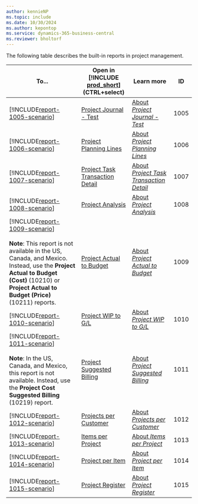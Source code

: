 ```yaml
---
author: kennieNP
ms.topic: include
ms.date: 10/30/2024
ms.author: kepontop
ms.service: dynamics-365-business-central
ms.reviewer: bholtorf
---
```


The following table describes the built-in reports in project management.

| To...  | Open in [!INCLUDE [prod_short](prod_short.md)] (CTRL+select) | Learn more | ID | 
| ------ | ------------------------------------------------------------ | ---------- | -- |
| [!INCLUDE[report-1005-scenario](../includes/report-1005-scenario-include.md)] | [Project Journal - Test](https://businesscentral.dynamics.com?report=1005) | [About *Project Journal - Test*](../reports/report-1005.md) | 1005 |
| [!INCLUDE[report-1006-scenario](../includes/report-1006-scenario-include.md)] | [Project Planning Lines](https://businesscentral.dynamics.com?report=1006) | [About *Project Planning Lines*](../reports/report-1006.md) | 1006 |
| [!INCLUDE[report-1007-scenario](../includes/report-1007-scenario-include.md)] | [Project Task Transaction Detail](https://businesscentral.dynamics.com?report=1007) | [About *Project Task Transaction Detail*](../reports/report-1007.md) | 1007 |
| [!INCLUDE[report-1008-scenario](../includes/report-1008-scenario-include.md)] | [Project Analysis](https://businesscentral.dynamics.com?report=1008) | [About *Project Analysis*](../reports/report-1008.md) | 1008 |
| [!INCLUDE[report-1009-scenario](../includes/report-1009-scenario-include.md)] <br><br>**Note**: This report is not available in the US, Canada, and Mexico. Instead, use the **Project Actual to Budget (Cost)** (10210) or **Project Actual to Budget (Price)** (10211) reports. | [Project Actual to Budget](https://businesscentral.dynamics.com?report=1009) | [About *Project Actual to Budget*](../reports/report-1009.md) | 1009 |
| [!INCLUDE[report-1010-scenario](../includes/report-1010-scenario-include.md)] | [Project WIP to G/L](https://businesscentral.dynamics.com?report=1010) | [About *Project WIP to G/L*](../reports/report-1010.md) | 1010 |
| [!INCLUDE[report-1011-scenario](../includes/report-1011-scenario-include.md)] <br><br>**Note**: In the US, Canada, and Mexico, this report is not available. Instead, use the **Project Cost Suggested Billing** (10219) report. | [Project Suggested Billing](https://businesscentral.dynamics.com?report=1011) | [About *Project Suggested Billing*](../reports/report-1011.md) | 1011 |
| [!INCLUDE[report-1012-scenario](../includes/report-1012-scenario-include.md)] | [Projects per Customer](https://businesscentral.dynamics.com?report=1012) | [About *Projects per Customer*](../reports/report-1012.md) | 1012 |
| [!INCLUDE[report-1013-scenario](../includes/report-1013-scenario-include.md)] | [Items per Project](https://businesscentral.dynamics.com?report=1013) | [About *Items per Project*](../reports/report-1013.md) | 1013 |
| [!INCLUDE[report-1014-scenario](../includes/report-1014-scenario-include.md)] | [Project per Item](https://businesscentral.dynamics.com?report=1014) | [About *Project per Item*](../reports/report-1014.md) | 1014 |
| [!INCLUDE[report-1015-scenario](../includes/report-1015-scenario-include.md)] | [Project Register](https://businesscentral.dynamics.com?report=1015) | [About *Project Register*](../reports/report-1015.md) | 1015 |



<!-- remove after 2025-01-01

| Report | Description | Id | 
|---------|---------|---------|
| [Project Analysis](https://businesscentral.dynamics.com?report=1008)|Analyzes your project by using settings that you specify. For example, you can create a report that shows you the budgeted prices, usage prices, and billable prices, and then compares the three sets of prices.<br>Use a combination of the available **Amount** fields to create your own analysis. For each field, select one of the following prices, costs, or profit values: Schedule, Usage, Contract, and Invoiced. <br>Select whether the currency is specified in Local Currency or Foreign Currency. |1008|
| [Project Planning Lines](https://businesscentral.dynamics.com?report=1006) |This report shows the different  planning and project task lines – including the line type, quantities, unit of measure, total costs, etc.|1006|
| [Project Actual to Budget](https://businesscentral.dynamics.com?report=1009)|Compares scheduled and usage amounts for selected projects. All lines of the selected job show quantity, total cost, and line amount. <br>This report is intended for completed jobs, although you can use it at any time during a job.<br>In the US, Canada, and Mexico, this report is not available. Instead, use the **Project Actual to Budget (Cost)** (10210) or **Project Actual to Budget (Price)** (10211) reports.|1009|
| [Project Suggested Billing](https://businesscentral.dynamics.com?report=1011)|Shows a list of all projects, grouped by customer, how much the customer has already been invoiced, and how much remains to be invoiced, that is, the suggested billing. <br>In the US, Canada, and Mexico, this report is not available. Instead, use the **Project Cost Suggested Billing** (10219) report.|1011|
| [Projects per Customer](https://businesscentral.dynamics.com?report=1012)|Shows a list of all projects, grouped by customer. It allows you to compare the scheduled price, the percentage of completion, the invoiced price, and the percentage of invoiced amounts for each **Bill-to Customer**.|1012|
| [Items per Project](https://businesscentral.dynamics.com?report=1013)|An overview about the used items in a project. Depending on the report that you want to use to get an overview about the planned items for a project, you can set an additional filter. The report shows the relevant items and an accumulated value about the costs.|1013|
| [Project per Item](https://businesscentral.dynamics.com?report=1014) |An overview about the used items in a project. Depending on the report that you want to use to get an overview about the planned items for a project, you can set an additional filter. The report shows the relevant items and an accumulated value about the costs.|1014|
| [Project Transaction Detail](https://businesscentral.dynamics.com?report=1007) |This report will give you an overview over the posted project tasks like resources and items. Includes a detailed information about the total costs and total prices plus an information concerning line discounts,and so on. The report shows data from the project ledger entries.|1007|
| [Project WIP to G/L](https://businesscentral.dynamics.com?report=1010) |Shows the value of work in process on the projects that you select compared to the amount that has been posted in the general ledger.|1010|
-->

